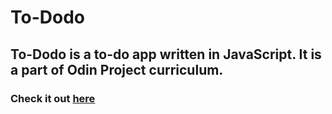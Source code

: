 # To-Dodo

##  To-Dodo is a to-do app written in JavaScript. It is a part of Odin Project curriculum.

### Check it out [here](https://andrewr224.github.io/to-dodo/)
